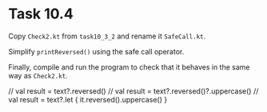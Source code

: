 # Task 10.4

Copy `Check2.kt` from `task10_3_2` and rename it `SafeCall.kt`.

Simplify `printReversed()` using the safe call operator.

Finally, compile and run the program to check that it behaves in the same
way as `Check2.kt`.


// val result = text?.reversed()
// val result = text?.reversed()?.uppercase()
// val result = text?.let { it.reversed().uppercase() }
